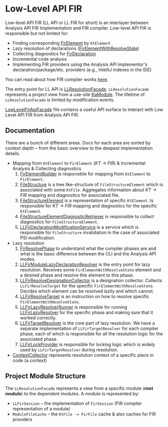 # Low-Level API FIR

Low-level API FIR (LL API or LL FIR for short) is an interlayer between Analysis API FIR Implementation and FIR compiler.
Low-level API FIR is responsible but not limited for:
- Finding corresponding [FirElement](../../../compiler/fir/tree/gen/org/jetbrains/kotlin/fir/FirElement.kt) by `KtElement`
- Lazy resolution of declarations ([FirElementWithResolveState](../../../compiler/fir/tree/gen/org/jetbrains/kotlin/fir/FirElementWithResolveState.kt))
- Collecting diagnostics for [FirDeclaration](../../../compiler/fir/tree/gen/org/jetbrains/kotlin/fir/declarations/FirDeclaration.kt)
- Incremental code analysis
- Implementing FIR providers using the Analysis API implementor's declaration/package/etc. providers (e.g., IntelliJ indexes in the IDE)

You can read about how FIR compiler works [here](../../fir/fir-basics.md).

The entry point for LL API is [LLResolutionFacade](../../../analysis/low-level-api-fir/src/org/jetbrains/kotlin/analysis/low/level/api/fir/api/LLResolutionFacade.kt).
`LLResolutionFacade` represents a project view from a use-site [KaModule](../../../analysis/analysis-api/src/org/jetbrains/kotlin/analysis/api/projectStructure/KaModule.kt).
The lifetime of `LLResolutionFacade` is limited by modification events.

[LowLevelFirApiFacade](../../../analysis/low-level-api-fir/src/org/jetbrains/kotlin/analysis/low/level/api/fir/api/LowLevelFirApiFacade.kt)
file contains a useful API surface to interact with Low Level API FIR from Analysis API FIR. 

## Documentation

There are a bunch of different areas.
Docs for each area are sorted by context depth – from the basic overview to the deepest implementation details.
- Mapping from `KtElement` to `FirElement` (*KT -> FIR*) & Incremental Analysis & Collecting diagnostics
  1. [FirElementBuilder](../../../analysis/low-level-api-fir/src/org/jetbrains/kotlin/analysis/low/level/api/fir/element/builder/FirElementBuilder.kt)
     is responsible for mapping from `KtElement` to `FirElement`.
  2. [FileStructure](../../../analysis/low-level-api-fir/src/org/jetbrains/kotlin/analysis/low/level/api/fir/file/structure/FileStructure.kt)
     is a tree like-structure of `FileStructureElement` which is associated with some `KtFile`.
     Aggregates information about *KT -> FIR* mapping and diagnostics for associated file.
  3. [FileStructureElement](../../../analysis/low-level-api-fir/src/org/jetbrains/kotlin/analysis/low/level/api/fir/file/structure/FileStructureElement.kt)
     is a representation of specific `KtElement`.
     Is responsible for *KT -> FIR* mapping and diagnostics for the specific `KtElement`.
  4. [FileStructureElementDiagnosticRetriever](../../../analysis/low-level-api-fir/src/org/jetbrains/kotlin/analysis/low/level/api/fir/diagnostics/FileStructureElementDiagnosticRetriever.kt)
     is responsible to collect diagnostics for `FileStructureElement`.
  5. [LLFirDeclarationModificationService](../../../analysis/low-level-api-fir/src/org/jetbrains/kotlin/analysis/low/level/api/fir/file/structure/LLFirDeclarationModificationService.kt)
     is a service which is responsible for `FileStructure` invalidation in the case of associated PSI modification.
- Lazy resolution
  1. [FirResolvePhase](../../../compiler/fir/tree/src/org/jetbrains/kotlin/fir/declarations/FirResolvePhase.kt)
     to understand what the compiler phases are and what is the basic difference between the CLI and the Analysis API modes.
  2. [LLFirModuleLazyDeclarationResolver](../../../analysis/low-level-api-fir/src/org/jetbrains/kotlin/analysis/low/level/api/fir/lazy/resolve/LLFirModuleLazyDeclarationResolver.kt)
     is the entry point for lazy resolution.
     Receives some `FirElementWithResolveState` element and a desired phase and resolve this element to this phase.
  3. [LLFirResolveDesignationCollector](../../../analysis/low-level-api-fir/src/org/jetbrains/kotlin/analysis/low/level/api/fir/lazy/resolve/LLFirResolveDesignationCollector.kt)
     is a designation collector.
     Collects `LLFirResolveTarget` for the specific `FirElementWithResolveState`.
     Decides which element can be resolved lazily and which cannot.
  4. [LLFirResolveTarget](../../../analysis/low-level-api-fir/src/org/jetbrains/kotlin/analysis/low/level/api/fir/api/targets/LLFirResolveTarget.kt)
     is an instruction on how to resolve specific `FirElementWithResolveState`.
  5. [LLFirLazyResolverRunner](../../../analysis/low-level-api-fir/src/org/jetbrains/kotlin/analysis/low/level/api/fir/transformers/LLFirLazyResolverRunner.kt)
     is responsible
     for running [LLFirLazyResolver](../../../analysis/low-level-api-fir/src/org/jetbrains/kotlin/analysis/low/level/api/fir/transformers/LLFirLazyResolver.kt)
     for the specific phase and making sure that it worked correctly.
  6. [LLFirTargetResolver](../../../analysis/low-level-api-fir/src/org/jetbrains/kotlin/analysis/low/level/api/fir/transformers/LLFirTargetResolver.kt)
     is the core part of lazy resolution.
     We have a separate implementation of `LLFirTargetResolver` for each compiler phase,
     each of which is responsible for all the resolution logic for the associated phase.
  7. [LLFirLockProvider](../../../analysis/low-level-api-fir/src/org/jetbrains/kotlin/analysis/low/level/api/fir/file/builder/LLFirLockProvider.kt)
     is responsible for locking logic which is widely used by `LLFirTargetResolver` during resolution.
- [ContextCollector](../../../analysis/low-level-api-fir/src/org/jetbrains/kotlin/analysis/low/level/api/fir/util/ContextCollector.kt)
  represents resolution context of a specific place in code (a context)

## Project Module Structure

The `LLResolutionFacade` represents a view from a specific module (**root module**) to the dependent modules. A module is represented by:
* `LLFirSession` – the implementation of `FirSession` (FIR compiler representation of a module)
* `ModuleFileCache` – the `KtFile -> FirFile` cache & also caches for FIR providers
